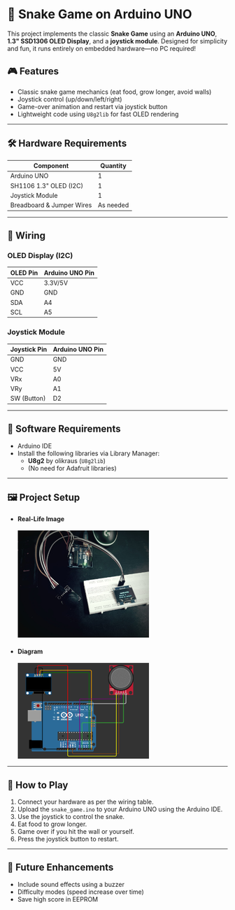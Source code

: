 # 🐍 Snake Game on Arduino UNO

This project implements the classic **Snake Game** using an **Arduino UNO**, **1.3" SSD1306 OLED Display**, and a **joystick module**. Designed for simplicity and fun, it runs entirely on embedded hardware—no PC required!

## 🎮 Features

- Classic snake game mechanics (eat food, grow longer, avoid walls)
- Joystick control (up/down/left/right)
- Game-over animation and restart via joystick button
- Lightweight code using `U8g2lib` for fast OLED rendering

---

## 🛠 Hardware Requirements

| Component             | Quantity |
|-----------------------|----------|
| Arduino UNO           | 1        |
| SH1106 1.3" OLED (I2C)| 1        |
| Joystick Module       | 1        |
| Breadboard & Jumper Wires | As needed |

---

## 🔌 Wiring

### OLED Display (I2C)

| OLED Pin | Arduino UNO Pin |
|----------|------------------|
| VCC      | 3.3V/5V          |
| GND      | GND              |
| SDA      | A4               |
| SCL      | A5               |

### Joystick Module

| Joystick Pin | Arduino UNO Pin |
|--------------|------------------|
| GND          | GND              |
| VCC          | 5V               |
| VRx          | A0               |
| VRy          | A1               |
| SW (Button)  | D2               |

---

## 💾 Software Requirements

- Arduino IDE
- Install the following libraries via Library Manager:
  - **U8g2** by olikraus (`U8g2lib`)
  - (No need for Adafruit libraries)

---


## 🖼️ Project Setup
<ul>
  <li><p float="left">
  <h4>Real-Life Image</h4>
  <img src="images/snake_game.jpg" width="300" />
  </p></li>
  <li><p float="left">
  <h4>Diagram</h4>
  <img src="images/diagram.png" width="300" />
  </p></li>
</ul>

---
## 🧪 How to Play

1. Connect your hardware as per the wiring table.
2. Upload the `snake_game.ino` to your Arduino UNO using the Arduino IDE.
3. Use the joystick to control the snake.
4. Eat food to grow longer.
5. Game over if you hit the wall or yourself.
6. Press the joystick button to restart.

---

## 🔮 Future Enhancements

- Include sound effects using a buzzer
- Difficulty modes (speed increase over time)
- Save high score in EEPROM

